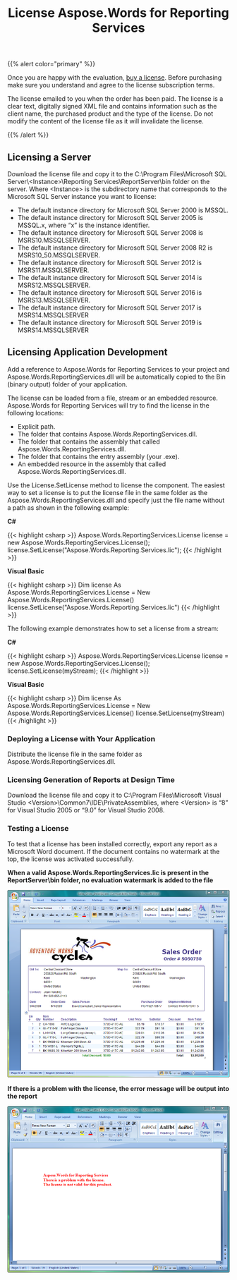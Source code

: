 ﻿---
title: License Aspose.Words for Reporting Services
type: docs
weight: 50
url: /reportingservices/license-aspose-words-for-reporting-services/
---

{{% alert color="primary" %}} 

Once you are happy with the evaluation, [buy a license](http://www.aspose.com/purchase/default.aspx). Before purchasing make sure you understand and agree to the license subscription terms.

The license emailed to you when the order has been paid. The license is a clear text, digitally signed XML file and contains information such as the client name, the purchased product and the type of the license. Do not modify the content of the license file as it will invalidate the license.

{{% /alert %}} 

## Licensing a Server

Download the license file and copy it to the C:\Program Files\Microsoft SQL Server&#92;&lt;Instance&gt;\Reporting Services\ReportServer\bin folder on the server.
Where &lt;Instance&gt; is the subdirectory name that corresponds to the Microsoft SQL Server instance you want to license:

- The default instance directory for Microsoft SQL Server 2000 is MSSQL.
- The default instance directory for Microsoft SQL Server 2005 is MSSQL.x, where “x” is the instance identifier.
- The default instance directory for Microsoft SQL Server 2008 is MSRS10.MSSQLSERVER.
- The default instance directory for Microsoft SQL Server 2008 R2 is MSRS10_50.MSSQLSERVER.
- The default instance directory for Microsoft SQL Server 2012 is MSRS11.MSSQLSERVER.
- The default instance directory for Microsoft SQL Server 2014 is MSRS12.MSSQLSERVER.
- The default instance directory for Microsoft SQL Server 2016 is MSRS13.MSSQLSERVER.
- The default instance directory for Microsoft SQL Server 2017 is MSRS14.MSSQLSERVER
- The default instance directory for Microsoft SQL Server 2019 is MSRS14.MSSQLSERVER

## Licensing Application Development

Add a reference to Aspose.Words for Reporting Services to your project and Aspose.Words.ReportingServices.dll will be automatically copied to the Bin (binary output) folder of your application.

The license can be loaded from a file, stream or an embedded resource. Aspose.Words for Reporting Services will try to find the license in the following locations:

- Explicit path.
- The folder that contains Aspose.Words.ReportingServices.dll.
- The folder that contains the assembly that called Aspose.Words.ReportingServices.dll.
- The folder that contains the entry assembly (your .exe).
- An embedded resource in the assembly that called Aspose.Words.ReportingServices.dll.

Use the License.SetLicense method to license the component. The easiest way to set a license is to put the license file in the same folder as the Aspose.Words.ReportingServices.dll and specify just the file name without a path as shown in the following example:

**C#**

{{< highlight csharp >}}
Aspose.Words.ReportingServices.License license = new Aspose.Words.ReportingServices.License();
license.SetLicense("Aspose.Words.Reporting.Services.lic");
{{< /highlight >}}

**Visual Basic**

{{< highlight csharp >}}
Dim license As Aspose.Words.ReportingServices.License = New Aspose.Words.ReportingServices.License()
license.SetLicense("Aspose.Words.Reporting.Services.lic")
{{< /highlight >}}

The following example demonstrates how to set a license from a stream:

**C#**

{{< highlight csharp >}}
Aspose.Words.ReportingServices.License license = new Aspose.Words.ReportingServices.License();
license.SetLicense(myStream);
{{< /highlight >}}

**Visual Basic**

{{< highlight csharp >}}
Dim license As Aspose.Words.ReportingServices.License = New Aspose.Words.ReportingServices.License()
license.SetLicense(myStream)
{{< /highlight >}}

### Deploying a License with Your Application

Distribute the license file in the same folder as Aspose.Words.ReportingServices.dll.

### Licensing Generation of Reports at Design Time

Download the license file and copy it to C:\Program Files\Microsoft Visual Studio &lt;Version&gt;\Common7\IDE\PrivateAssemblies, where &lt;Version&gt; is “8” for Visual Studio 2005 or “9.0” for Visual Studio 2008.

### Testing a License

To test that a license has been installed correctly, export any report as a Microsoft Word document. If the document contains no watermark at the top, the license was activated successfully.

**When a valid Aspose.Words.ReportingServices.lic is present in the ReportServer\bin folder, no evaluation watermark is added to the file** 

![todo:image_alt_text](license-aspose-words-for-reporting-services_1.png)

**If there is a problem with the license, the error message will be output into the report** 

![todo:image_alt_text](license-aspose-words-for-reporting-services_2.png)
